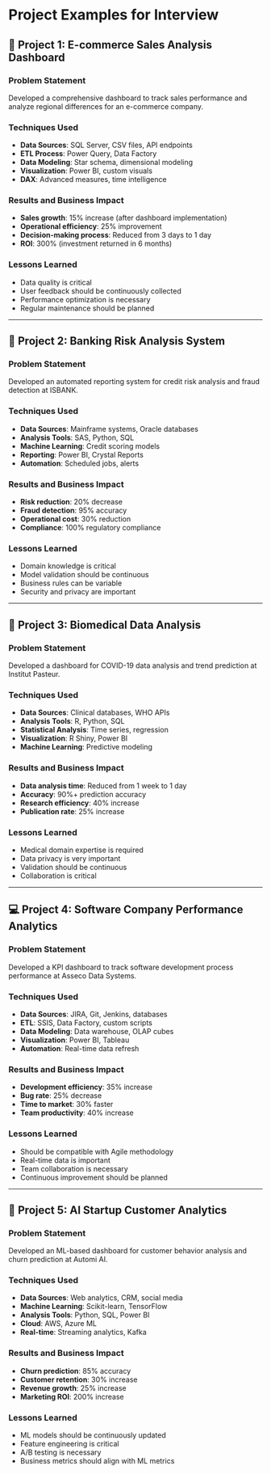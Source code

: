 # Project Examples for Interview

## 🛒 **Project 1: E-commerce Sales Analysis Dashboard**

### **Problem Statement**
Developed a comprehensive dashboard to track sales performance and analyze regional differences for an e-commerce company.

### **Techniques Used**
- **Data Sources**: SQL Server, CSV files, API endpoints
- **ETL Process**: Power Query, Data Factory
- **Data Modeling**: Star schema, dimensional modeling
- **Visualization**: Power BI, custom visuals
- **DAX**: Advanced measures, time intelligence

### **Results and Business Impact**
- **Sales growth**: 15% increase (after dashboard implementation)
- **Operational efficiency**: 25% improvement
- **Decision-making process**: Reduced from 3 days to 1 day
- **ROI**: 300% (investment returned in 6 months)

### **Lessons Learned**
- Data quality is critical
- User feedback should be continuously collected
- Performance optimization is necessary
- Regular maintenance should be planned

---

## 🏦 **Project 2: Banking Risk Analysis System**

### **Problem Statement**
Developed an automated reporting system for credit risk analysis and fraud detection at ISBANK.

### **Techniques Used**
- **Data Sources**: Mainframe systems, Oracle databases
- **Analysis Tools**: SAS, Python, SQL
- **Machine Learning**: Credit scoring models
- **Reporting**: Power BI, Crystal Reports
- **Automation**: Scheduled jobs, alerts

### **Results and Business Impact**
- **Risk reduction**: 20% decrease
- **Fraud detection**: 95% accuracy
- **Operational cost**: 30% reduction
- **Compliance**: 100% regulatory compliance

### **Lessons Learned**
- Domain knowledge is critical
- Model validation should be continuous
- Business rules can be variable
- Security and privacy are important

---

## 🧬 **Project 3: Biomedical Data Analysis**

### **Problem Statement**
Developed a dashboard for COVID-19 data analysis and trend prediction at Institut Pasteur.

### **Techniques Used**
- **Data Sources**: Clinical databases, WHO APIs
- **Analysis Tools**: R, Python, SQL
- **Statistical Analysis**: Time series, regression
- **Visualization**: R Shiny, Power BI
- **Machine Learning**: Predictive modeling

### **Results and Business Impact**
- **Data analysis time**: Reduced from 1 week to 1 day
- **Accuracy**: 90%+ prediction accuracy
- **Research efficiency**: 40% increase
- **Publication rate**: 25% increase

### **Lessons Learned**
- Medical domain expertise is required
- Data privacy is very important
- Validation should be continuous
- Collaboration is critical

---

## 💻 **Project 4: Software Company Performance Analytics**

### **Problem Statement**
Developed a KPI dashboard to track software development process performance at Asseco Data Systems.

### **Techniques Used**
- **Data Sources**: JIRA, Git, Jenkins, databases
- **ETL**: SSIS, Data Factory, custom scripts
- **Data Modeling**: Data warehouse, OLAP cubes
- **Visualization**: Power BI, Tableau
- **Automation**: Real-time data refresh

### **Results and Business Impact**
- **Development efficiency**: 35% increase
- **Bug rate**: 25% decrease
- **Time to market**: 30% faster
- **Team productivity**: 40% increase

### **Lessons Learned**
- Should be compatible with Agile methodology
- Real-time data is important
- Team collaboration is necessary
- Continuous improvement should be planned

---

## 🚀 **Project 5: AI Startup Customer Analytics**

### **Problem Statement**
Developed an ML-based dashboard for customer behavior analysis and churn prediction at Automi AI.

### **Techniques Used**
- **Data Sources**: Web analytics, CRM, social media
- **Machine Learning**: Scikit-learn, TensorFlow
- **Analysis Tools**: Python, SQL, Power BI
- **Cloud**: AWS, Azure ML
- **Real-time**: Streaming analytics, Kafka

### **Results and Business Impact**
- **Churn prediction**: 85% accuracy
- **Customer retention**: 30% increase
- **Revenue growth**: 25% increase
- **Marketing ROI**: 200% increase

### **Lessons Learned**
- ML models should be continuously updated
- Feature engineering is critical
- A/B testing is necessary
- Business metrics should align with ML metrics
